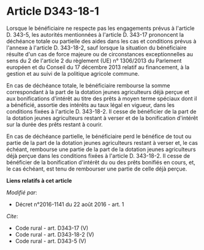 # Article D343-18-1

Lorsque le bénéficiaire ne respecte pas les engagements prévus à l'article D. 343-5, les autorités mentionnées à l'article D.
343-17 prononcent la déchéance totale ou partielle des aides dans les cas et conditions prévus à l'annexe à l'article D.
343-18-2, sauf lorsque la situation du bénéficiaire résulte d'un cas de force majeure ou de circonstances exceptionnelles au
sens du 2 de l'article 2 du règlement (UE) n° 1306/2013 du Parlement européen et du Conseil du 17 décembre 2013 relatif au
financement, à la gestion et au suivi de la politique agricole commune. 

En cas de déchéance totale, le bénéficiaire rembourse la somme correspondant à la part de la dotation jeunes agriculteurs
déjà perçue et aux bonifications d'intérêt au titre des prêts à moyen terme spéciaux dont il a bénéficié, assortie des
intérêts au taux légal en vigueur, dans les conditions fixées à l'article D. 343-18-2. Il cesse de bénéficier de la part de
la dotation jeunes agriculteurs restant à verser et de la bonification d'intérêt sur la durée des prêts restant à courir. 

En cas de déchéance partielle, le bénéficiaire perd le bénéfice de tout ou partie de la part de la dotation jeunes
agriculteurs restant à verser et, le cas échéant, rembourse une partie de la part de la dotation jeunes agriculteurs déjà
perçue dans les conditions fixées à l'article D. 343-18-2. Il cesse de bénéficier de la bonification d'intérêt du ou des
prêts bonifiés en cours, et, le cas échéant, est tenu de rembourser une partie de celle déjà perçue.

**Liens relatifs à cet article**

_Modifié par_:

  - Décret n°2016-1141 du 22 août 2016 - art. 1

_Cite_:

  - Code rural - art. D343-17 (V)
  - Code rural - art. D343-18-2 (V)
  - Code rural - art. D343-5 (V)
